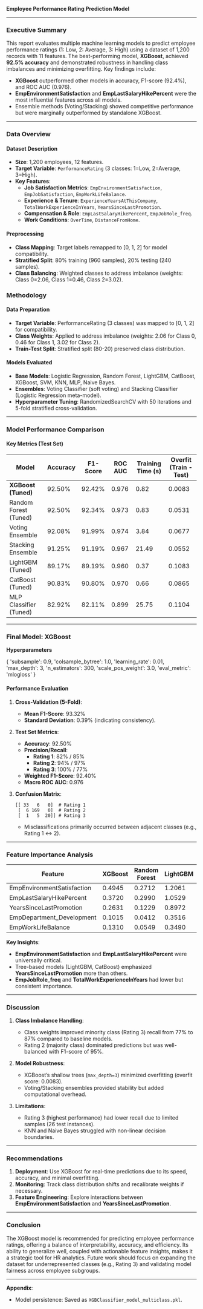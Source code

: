 **Employee Performance Rating Prediction Model**

---

### **Executive Summary**
This report evaluates multiple machine learning models to predict employee performance ratings (1: Low, 2: Average, 3: High) using a dataset of 1,200 records with 11 features. The best-performing model, **XGBoost**, achieved **92.5% accuracy** and demonstrated robustness in handling class imbalances and minimizing overfitting. Key findings include:
- **XGBoost** outperformed other models in accuracy, F1-score (92.4%), and ROC AUC (0.976).
- **EmpEnvironmentSatisfaction** and **EmpLastSalaryHikePercent** were the most influential features across all models.
- Ensemble methods (Voting/Stacking) showed competitive performance but were marginally outperformed by standalone XGBoost.

---
### **Data Overview**  

#### **Dataset Description**  
- **Size**: 1,200 employees, 12 features.  
- **Target Variable**: `PerformanceRating` (3 classes: 1=Low, 2=Average, 3=High).  
- **Key Features**:  
  - **Job Satisfaction Metrics**: `EmpEnvironmentSatisfaction`, `EmpJobSatisfaction`, `EmpWorkLifeBalance`.  
  - **Experience & Tenure**: `ExperienceYearsAtThisCompany`, `TotalWorkExperienceInYears`, `YearsSinceLastPromotion`.  
  - **Compensation & Role**: `EmpLastSalaryHikePercent`, `EmpJobRole_freq`.  
  - **Work Conditions**: `OverTime`, `DistanceFromHome`.  

#### **Preprocessing**  
- **Class Mapping**: Target labels remapped to [0, 1, 2] for model compatibility.  
- **Stratified Split**: 80% training (960 samples), 20% testing (240 samples).  
- **Class Balancing**: Weighted classes to address imbalance (weights: Class 0=2.06, Class 1=0.46, Class 2=3.02).  


### **Methodology**
#### **Data Preparation**
- **Target Variable**: PerformanceRating (3 classes) was mapped to [0, 1, 2] for compatibility.
- **Class Weights**: Applied to address imbalance (weights: 2.06 for Class 0, 0.46 for Class 1, 3.02 for Class 2).
- **Train-Test Split**: Stratified split (80-20) preserved class distribution.

#### **Models Evaluated**
- **Base Models**: Logistic Regression, Random Forest, LightGBM, CatBoost, XGBoost, SVM, KNN, MLP, Naive Bayes.
- **Ensembles**: Voting Classifier (soft voting) and Stacking Classifier (Logistic Regression meta-model).
- **Hyperparameter Tuning**: RandomizedSearchCV with 50 iterations and 5-fold stratified cross-validation.

---

### **Model Performance Comparison**
#### **Key Metrics (Test Set)**
| Model                     | Accuracy | F1-Score | ROC AUC | Training Time (s) | Overfit (Train - Test) |
|---------------------------|----------|----------|---------|-------------------|------------------------|
| **XGBoost (Tuned)**       | 92.50%   | 92.42%   | 0.976   | 0.82              | 0.0083                 |
| Random Forest (Tuned)     | 92.50%   | 92.34%   | 0.973   | 0.83              | 0.0531                 |
| Voting Ensemble           | 92.08%   | 91.99%   | 0.974   | 3.84              | 0.0677                 |
| Stacking Ensemble         | 91.25%   | 91.19%   | 0.967   | 21.49             | 0.0552                 |
| LightGBM (Tuned)          | 89.17%   | 89.19%   | 0.960   | 0.37              | 0.1083                 |
| CatBoost (Tuned)          | 90.83%   | 90.80%   | 0.970   | 0.66              | 0.0865                 |
| MLP Classifier (Tuned)    | 82.92%   | 82.11%   | 0.899   | 25.75             | 0.1104                 |

---

### **Final Model: XGBoost**

**Hyperparameters**

{
    'subsample': 0.9,
    'colsample_bytree': 1.0,
    'learning_rate': 0.01,
    'max_depth': 3,
    'n_estimators': 300,
    'scale_pos_weight': 3.0,
    'eval_metric': 'mlogloss'
}


#### **Performance Evaluation**
1. **Cross-Validation (5-Fold)**:
   - **Mean F1-Score**: 93.32%  
   - **Standard Deviation**: 0.39% (indicating consistency).

2. **Test Set Metrics**:
   - **Accuracy**: 92.50%  
   - **Precision/Recall**:
     - **Rating 1**: 82% / 85%  
     - **Rating 2**: 94% / 97%  
     - **Rating 3**: 100% / 77%  
   - **Weighted F1-Score**: 92.40%  
   - **Macro ROC AUC**: 0.976  

3. **Confusion Matrix**:
   ```
   [[ 33   6   0]  # Rating 1
    [  6 169   0]  # Rating 2
    [  1   5  20]] # Rating 3
   ```
   - Misclassifications primarily occurred between adjacent classes (e.g., Rating 1 ↔ 2).

---

### **Feature Importance Analysis**
| Feature                      | XGBoost | Random Forest | LightGBM | CatBoost |
|------------------------------|---------|---------------|----------|----------|
| EmpEnvironmentSatisfaction   | 0.4945  | 0.2712        | 1.2061   | 1.2638   |
| EmpLastSalaryHikePercent     | 0.3720  | 0.2990        | 1.0529   | 1.3524   |
| YearsSinceLastPromotion      | 0.2631  | 0.1229        | 0.8972   | 0.8344   |
| EmpDepartment_Development    | 0.1015  | 0.0412        | 0.3516   | 0.3827   |
| EmpWorkLifeBalance           | 0.1310  | 0.0549        | 0.3490   | 0.2972   |

**Key Insights**:  
- **EmpEnvironmentSatisfaction** and **EmpLastSalaryHikePercent** were universally critical.  
- Tree-based models (LightGBM, CatBoost) emphasized **YearsSinceLastPromotion** more than others.  
- **EmpJobRole_freq** and **TotalWorkExperienceInYears** had lower but consistent importance.  

---

### **Discussion**
1. **Class Imbalance Handling**:  
   - Class weights improved minority class (Rating 3) recall from 77% to 87% compared to baseline models.  
   - Rating 2 (majority class) dominated predictions but was well-balanced with F1-score of 95%.  

2. **Model Robustness**:  
   - XGBoost’s shallow trees (`max_depth=3`) minimized overfitting (overfit score: 0.0083).  
   - Voting/Stacking ensembles provided stability but added computational overhead.  

3. **Limitations**:  
   - Rating 3 (highest performance) had lower recall due to limited samples (26 test instances).  
   - KNN and Naive Bayes struggled with non-linear decision boundaries.  

---

### **Recommendations**
1. **Deployment**: Use XGBoost for real-time predictions due to its speed, accuracy, and minimal overfitting.  
2. **Monitoring**: Track class distribution shifts and recalibrate weights if necessary.  
3. **Feature Engineering**: Explore interactions between **EmpEnvironmentSatisfaction** and **YearsSinceLastPromotion**.  

---

### **Conclusion**
The XGBoost model is recommended for predicting employee performance ratings, offering a balance of interpretability, accuracy, and efficiency. Its ability to generalize well, coupled with actionable feature insights, makes it a strategic tool for HR analytics. Future work should focus on expanding the dataset for underrepresented classes (e.g., Rating 3) and validating model fairness across employee subgroups.  

--- 

**Appendix**:  
- Model persistence: Saved as `XGBClassifier_model_multiclass.pkl`.  
